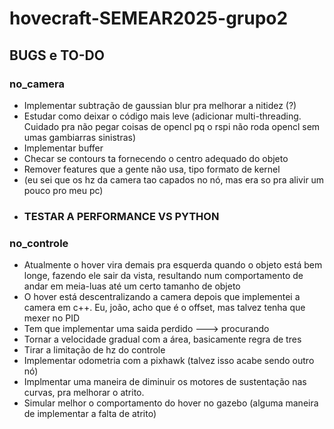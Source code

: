 # hovecraft-SEMEAR2025-grupo2

## BUGS e TO-DO

### no_camera
- Implementar subtração de gaussian blur pra melhorar a nitidez (?)
- Estudar como deixar o código mais leve (adicionar multi-threading. Cuidado pra não pegar coisas de opencl pq o rspi não roda opencl sem umas gambiarras sinistras)
- Implementar buffer
- Checar se contours ta fornecendo o centro adequado do objeto
- Remover features que a gente não usa, tipo formato de kernel
- (eu sei que os hz da camera tao capados no nó, mas era so pra alivir um pouco pro meu pc)
- ### TESTAR A PERFORMANCE VS PYTHON

### no_controle
- Atualmente o hover vira demais pra esquerda quando o objeto está bem longe, fazendo ele sair da vista, resultando num comportamento de andar em meia-luas até um certo tamanho de objeto
- O hover está descentralizando a camera depois que implementei a camera em c++. Eu, joão, acho que é o offset, mas talvez tenha que mexer no PID
- Tem que implementar uma saida perdido ---> procurando
- Tornar a velocidade gradual com a área, basicamente regra de tres
- Tirar a limitação de hz do controle
- Implementar odometria com a pixhawk (talvez isso acabe sendo outro nó)
- Implmentar uma maneira de diminuir os motores de sustentação nas curvas, pra melhorar o atrito.
- Simular melhor o comportamento do hover no gazebo (alguma maneira de implementar a falta de atrito)
